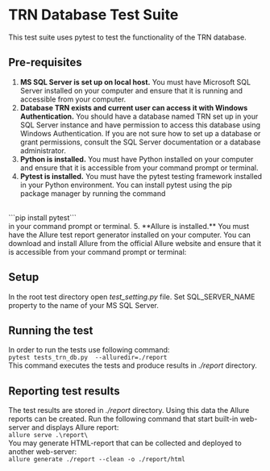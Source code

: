 # TRN Database Test Suite

This test suite uses pytest to test the functionality of the TRN database.

## Pre-requisites

1. **MS SQL Server is set up on local host.** You must have Microsoft SQL Server installed on your computer and ensure that it is running and accessible from your computer.
2. **Database TRN exists and current user can access it with Windows Authentication.** You should have a database named TRN set up in your SQL Server instance and have permission to access this database using Windows Authentication. If you are not sure how to set up a database or grant permissions, consult the SQL Server documentation or a database administrator.
3. **Python is installed.** You must have Python installed on your computer and ensure that it is accessible from your command prompt or terminal.
4. **Pytest is installed.** You must have the pytest testing framework installed in your Python environment. You can install pytest using the pip package manager by running the command
<br> 
```pip install pytest```
<br>in your command prompt or terminal.
5. **Allure is installed.** You must have the Allure test report generator installed on your computer. You can download and install Allure from the official Allure website and ensure that it is accessible from your command prompt or terminal:

## Setup
In the root test directory open *test_setting.py* file. Set SQL_SERVER_NAME property to the name of your MS SQL Server.

## Running the test
In order to run the tests use following command:<br>
```pytest tests_trn_db.py  --alluredir=./report```
<br>This command executes the tests and produce results in *./report* directory.

## Reporting test results
The test results are stored in *./report* directory. Using this data the Allure reports can be created.
Run the following command that start built-in web-server and displays Allure report:<br>
```allure serve .\report\```<br>
You may generate HTML-report that can be collected and deployed to another web-server:<br>
```allure generate ./report --clean -o ./report/html```
<br>
